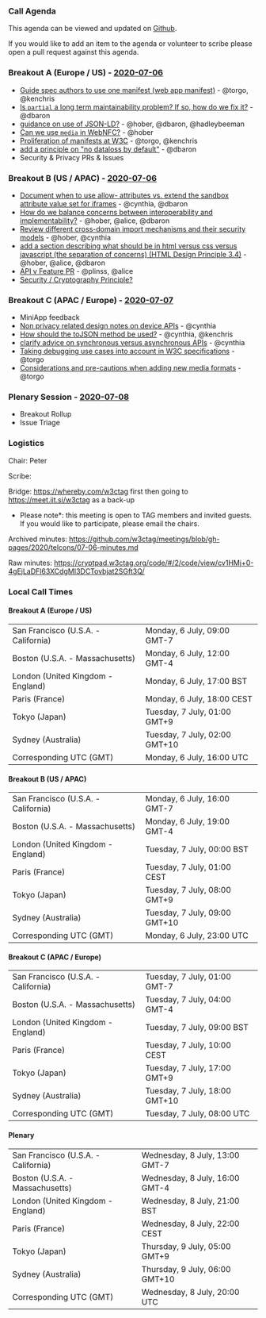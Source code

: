 ### Call Agenda

This agenda can be viewed and updated on [Github](https://github.com/w3ctag/meetings/blob/gh-pages/2020/telcons/07-06-agenda.md).

If you would like to add an item to the agenda or volunteer to scribe please open a pull request against this agenda.

### Breakout A (Europe / US) - [2020-07-06](https://www.timeanddate.com/worldclock/converter.html?iso=20200706T160000&p1=224&p2=43&p3=136&p4=195&p5=248&p6=240)

* [Guide spec authors to use one manifest (web app manifest)](https://github.com/w3ctag/design-principles/issues/95) - @torgo, @kenchris
* [Is `partial` a long term maintainability problem?  If so, how do we fix it?](https://github.com/w3ctag/design-principles/issues/99) - @dbaron
* [guidance on use of JSON-LD?](https://github.com/w3ctag/design-principles/issues/128) - @hober, @dbaron, @hadleybeeman
* [Can we use `media` in WebNFC?](https://github.com/w3ctag/design-principles/issues/140) - @hober
* [Proliferation of manifests at W3C](https://github.com/w3ctag/design-principles/issues/148) - @torgo, @kenchris
* [add a principle on "no dataloss by default"](https://github.com/w3ctag/design-principles/issues/172) - @dbaron
* Security & Privacy PRs & Issues

### Breakout B (US / APAC) - [2020-07-06](https://www.timeanddate.com/worldclock/converter.html?iso=20200706T230000&p1=224&p2=43&p3=136&p4=195&p5=248&p6=240)

* [Document when to use allow- attributes vs. extend the sandbox attribute value set for iframes](https://github.com/w3ctag/design-principles/issues/41) - @cynthia, @dbaron
* [How do we balance concerns between interoperability and implementability?](https://github.com/w3ctag/design-principles/issues/142) - @hober, @alice, @dbaron
* [Review different cross-domain import mechanisms and their security models](https://github.com/w3ctag/design-principles/issues/157) - @hober, @cynthia
* [add a section describing what should be in html versus css versus javascript (the separation of concerns) (HTML Design Principle 3.4)](https://github.com/w3ctag/design-principles/issues/169) - @hober, @alice, @dbaron
* [API v Feature PR](https://github.com/w3ctag/design-principles/pull/207) - @plinss, @alice
* [Security / Cryptography Principle?](https://github.com/w3ctag/design-principles/issues/185)

### Breakout C (APAC / Europe) - [2020-07-07](https://www.timeanddate.com/worldclock/converter.html?iso=20200707T080000&p1=224&p2=43&p3=136&p4=195&p5=248&p6=240)

* MiniApp feedback
* [Non privacy related design notes on device APIs](https://github.com/w3ctag/design-principles/issues/39) - @cynthia
* [How should the toJSON method be used?](https://github.com/w3ctag/design-principles/issues/116) - @cynthia, @kenchris
* [clarify advice on synchronous versus asynchronous APIs](https://github.com/w3ctag/design-principles/issues/145) - @cynthia
* [Taking debugging use cases into account in W3C specifications](https://github.com/w3ctag/design-principles/issues/156) - @torgo
* [Considerations and pre-cautions when adding new media formats](https://github.com/w3ctag/design-principles/issues/171) - @torgo

### Plenary Session - [2020-07-08](https://www.timeanddate.com/worldclock/converter.html?iso=20200708T200000&p1=224&p2=43&p3=136&p4=195&p5=248&p6=240)

* Breakout Rollup
* Issue Triage

### Logistics

Chair: Peter

Scribe:

Bridge: https://whereby.com/w3ctag first then going to https://meet.jit.si/w3ctag as a back-up

* Please note*: this meeting is open to TAG members and invited guests. If you would like to participate, please email the chairs.

Archived minutes: https://github.com/w3ctag/meetings/blob/gh-pages/2020/telcons/07-06-minutes.md

Raw minutes: https://cryptpad.w3ctag.org/code/#/2/code/view/cv1HMj+0-4gEjLaDFl63XCdgMI3DCTovbjat2SGft3Q/


### Local Call Times

#### Breakout A (Europe / US)

<table>
<tr><td> San Francisco (U.S.A. - California) <td> Monday, 6 July, 09:00 GMT-7</td></tr>
<tr><td> Boston (U.S.A. - Massachusetts) <td> Monday, 6 July, 12:00 GMT-4</td></tr>
<tr><td> London (United Kingdom - England) <td> Monday, 6 July, 17:00 BST</td></tr>
<tr><td> Paris (France) <td> Monday, 6 July, 18:00 CEST</td></tr>
<tr><td> Tokyo (Japan) <td> Tuesday, 7 July, 01:00 GMT+9</td></tr>
<tr><td> Sydney (Australia) <td> Tuesday, 7 July, 02:00 GMT+10</td></tr>
<tr><td> Corresponding UTC (GMT) <td> Monday, 6 July, 16:00 UTC</td></tr>
</table>

#### Breakout B (US / APAC)

<table>
<tr><td> San Francisco (U.S.A. - California) <td> Monday, 6 July, 16:00 GMT-7</td></tr>
<tr><td> Boston (U.S.A. - Massachusetts) <td> Monday, 6 July, 19:00 GMT-4</td></tr>
<tr><td> London (United Kingdom - England) <td> Tuesday, 7 July, 00:00 BST</td></tr>
<tr><td> Paris (France) <td> Tuesday, 7 July, 01:00 CEST</td></tr>
<tr><td> Tokyo (Japan) <td> Tuesday, 7 July, 08:00 GMT+9</td></tr>
<tr><td> Sydney (Australia) <td> Tuesday, 7 July, 09:00 GMT+10</td></tr>
<tr><td> Corresponding UTC (GMT) <td> Monday, 6 July, 23:00 UTC</td></tr>
</table>

#### Breakout C (APAC / Europe)

<table>
<tr><td> San Francisco (U.S.A. - California) <td> Tuesday, 7 July, 01:00 GMT-7</td></tr>
<tr><td> Boston (U.S.A. - Massachusetts) <td> Tuesday, 7 July, 04:00 GMT-4</td></tr>
<tr><td> London (United Kingdom - England) <td> Tuesday, 7 July, 09:00 BST</td></tr>
<tr><td> Paris (France) <td> Tuesday, 7 July, 10:00 CEST</td></tr>
<tr><td> Tokyo (Japan) <td> Tuesday, 7 July, 17:00 GMT+9</td></tr>
<tr><td> Sydney (Australia) <td> Tuesday, 7 July, 18:00 GMT+10</td></tr>
<tr><td> Corresponding UTC (GMT) <td> Tuesday, 7 July, 08:00 UTC</td></tr>
</table>

#### Plenary

<table>
<tr><td> San Francisco (U.S.A. - California) <td> Wednesday, 8 July, 13:00 GMT-7</td></tr>
<tr><td> Boston (U.S.A. - Massachusetts) <td> Wednesday, 8 July, 16:00 GMT-4</td></tr>
<tr><td> London (United Kingdom - England) <td> Wednesday, 8 July, 21:00 BST</td></tr>
<tr><td> Paris (France) <td> Wednesday, 8 July, 22:00 CEST</td></tr>
<tr><td> Tokyo (Japan) <td> Thursday, 9 July, 05:00 GMT+9</td></tr>
<tr><td> Sydney (Australia) <td> Thursday, 9 July, 06:00 GMT+10</td></tr>
<tr><td> Corresponding UTC (GMT) <td> Wednesday, 8 July, 20:00 UTC</td></tr>
</table>
